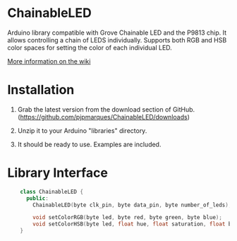 ChainableLED
============

Arduino library compatible with Grove Chainable LED and the P9813 chip. It allows controlling a chain of LEDS individually. 
Supports both RGB and HSB color spaces for setting the color of each individual LED.

[More information on the wiki](https://github.com/pjpmarques/ChainableLED/wiki)


Installation
============
1. Grab the latest version from the download section of GitHub.
(https://github.com/pjpmarques/ChainableLED/downloads)

2. Unzip it to your Arduino "libraries" directory. 

3. It should be ready to use. Examples are included.


Library Interface
=================
```c++
    class ChainableLED {
      public:
        ChainableLED(byte clk_pin, byte data_pin, byte number_of_leds);

        void setColorRGB(byte led, byte red, byte green, byte blue);
        void setColorHSB(byte led, float hue, float saturation, float brightness);
    }
```